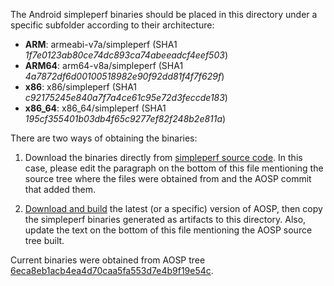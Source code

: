 The Android simpleperf binaries should be placed in this directory under a specific subfolder according to their architecture:
* **ARM**: armeabi-v7a/simpleperf (SHA1 _1f7e0123ab80ce74dc893ca74abeeadcf4eef503_)
* **ARM64**: arm64-v8a/simpleperf (SHA1 _4a7872df6d00100518982e90f92dd81f4f7f629f_)
* **x86**: x86/simpleperf (SHA1 _c92175245e840a7f7a4ce61c95e72d3feccde183_)
* **x86\_64**: x86\_64/simpleperf (SHA1 _195cf355401b03db4f65c9277ef82f248b2e811a_)

There are two ways of obtaining the binaries:

1) Download the binaries directly from [simpleperf source code](https://android.googlesource.com/platform/system/extras/+/master/simpleperf/scripts/bin/android/). In this case, please edit the paragraph on the bottom of this file mentioning the source tree where the files were obtained from and the AOSP commit that added them.

2) [Download and build](https://source.android.com/source/initializing) the latest (or a specific) version of AOSP, then copy the simpleperf binaries generated as artifacts to this directory. Also, update the text on the bottom of this file mentioning the AOSP source tree built.

Current binaries were obtained from AOSP tree [6eca8eb1acb4ea4d70caa5fa553d7e4b9f19e54c](https://android.googlesource.com/platform/system/extras/+/d98c857902524791f7a050b5a4fc7cd9d969476f/).

